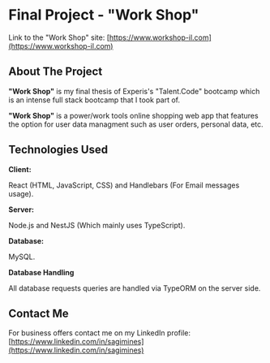 # Final Project - "Work Shop"

Link to the "Work Shop" site: [https://www.workshop-il.com](https://www.workshop-il.com)

## About The Project

**"Work Shop"** is my final thesis of Experis's "Talent.Code" bootcamp which is an intense full stack bootcamp that I took part of.

**"Work Shop"** is a power/work tools online shopping web app that features the option for user data managment such as user orders, personal data, etc.

## Technologies Used

**Client:**

React (HTML, JavaScript, CSS) and Handlebars (For Email messages usage).

**Server:**

Node.js and NestJS (Which mainly uses TypeScript).

**Database:**

MySQL.

**Database Handling**

All database requests queries are handled via TypeORM on the server side.

## Contact Me

For business offers contact me on my LinkedIn profile:
[https://www.linkedin.com/in/sagimines](https://www.linkedin.com/in/sagimines)
